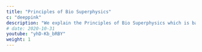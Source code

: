 ```yaml
---
title: "Principles of Bio Superphysics"
c: "deeppink"
description: "We explain the Principles of Bio Superphysics which is based on the 5 Elements (as opposed to Material Superphysics which is based on the 5 Layers)."
# date: 2020-10-31
youtube: "yhD-Kb_bRBY"
weight: 1
---
```


